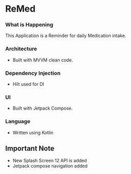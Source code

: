 # ReMed

### What is Happening
This Application is a Reminder for daily Medication intake.

### Architecture
- Built with MVVM clean code.

### Dependency Injection
- Hilt used for DI

### UI
- Built with Jetpack Compose.

### Language
- Written using Kotlin

## Important Note
- New Splash Screen 12 API is added 
- Jetpack compose navigation added
